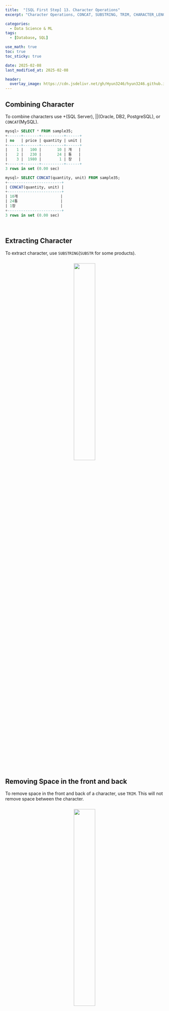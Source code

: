 ```yaml
---
title:  "[SQL First Step] 13. Character Operations"
excerpt: "Character Operations, CONCAT, SUBSTRING, TRIM, CHARACTER_LENGTH and OCTET_LENGTH"

categories:
  - Data Science & ML
tags:
  - [Database, SQL]

use_math: true
toc: true
toc_sticky: true

date: 2025-02-08
last_modified_at: 2025-02-08

header:
  overlay_image: https://cdn.jsdelivr.net/gh/Hyun3246/hyun3246.github.io@master/image/overlay image/SQL First Step.png
---
```

## Combining Character
To combine characters use +(SQL Server), ||(Oracle, DB2, PostgreSQL), or `CONCAT`(MySQL).

```sql
mysql> SELECT * FROM sample35;
+------+-------+----------+------+
| no   | price | quantity | unit |
+------+-------+----------+------+
|    1 |   100 |       10 | 개   |
|    2 |   230 |       24 | 통   |
|    3 |  1980 |        1 | 장   |
+------+-------+----------+------+
3 rows in set (0.00 sec)

mysql> SELECT CONCAT(quantity, unit) FROM sample35;
+------------------------+
| CONCAT(quantity, unit) |
+------------------------+
| 10개                   |
| 24통                   |
| 1장                    |
+------------------------+
3 rows in set (0.00 sec)
```

<br/>

## Extracting Character
To extract character, use `SUBSTRING`(`SUBSTR` for some products).
<br/>
<figure style="display:block; text-align:center;">
<img src="https://cdn.jsdelivr.net/gh/Hyun3246/hyun3246.github.io@master/image/SQL First Step/SUBSTRING example.png"
    style="width: 40%; height: auto; margin:10px">
</figure>
<br/>


## Removing Space in the front and back
To remove space in the front and back of a character, use `TRIM`. This will not remove space between the character.
<br/>
<figure style="display:block; text-align:center;">
<img src="https://cdn.jsdelivr.net/gh/Hyun3246/hyun3246.github.io@master/image/SQL First Step/TRIM example.png"
    style="width: 40%; height: auto; margin:10px">
</figure>
<br/>

By setting parameters, you can remove other character instead of space.

<br/>

## Length of Character
To return length of character, use `CHARACTER_LENGTH`(or `CHAR_LENGTH`).

`OCTET_LENGTH` will return the character length in byte unit. The byte length is not always same as the length of character, according to the character set.

> For Korean, 'EUC-KR' and 'UTF-8' are common encoding methods. In 'EUC-KR', ASCII is 1 byte, and Korean is 2 byte. In 'UTF-8', ASCII is 1 byte, and Korean is 3 byte. 

<br/>
<br/>

*All images, except those with separate source indications, are excerpted from lecture materials.*
